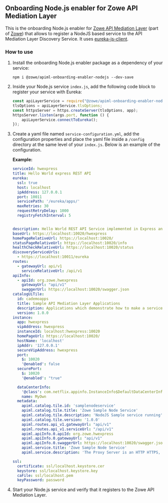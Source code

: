 ## Onboarding Node.js enabler for Zowe API Mediation Layer

This is the onboarding Node.js enabler for [Zowe API Mediation Layer](https://github.com/zowe/api-layer) (part of [Zowe](https://zowe.org)) that allows to register a NodeJS based service to the API Mediation Layer Discovery Service. It uses [eureka-js-client](https://www.npmjs.com/package/eureka-js-client).

### How to use

1. Install the onboarding Node.js enabler package as a dependency of your service:

    `npm i @zowe/apiml-onboarding-enabler-nodejs --dev-save`

2. Inside your Node.js service `index.js`, add the following code block to register your service with Eureka:

    ```js
    const apiLayerService = require("@zowe/apiml-onboarding-enabler-nodejs");
    tlsOptions = apiLayerService.tlsOptions;
    const httpsServer = https.createServer(tlsOptions, app);
    httpsServer.listen(args.port, function () {
        apiLayerService.connectToEureka();
    });
    
    ```

3. Create a yaml file named `service-configuration.yml`, add the configuration properties and place the yaml file inside a `/config` directory at the same level of your `index.js`. 
Below is an example of the configuration.
 
    **Example:**
    
    ```yaml
    serviceId: hwexpress
    title: Hello World express REST API
    eureka:
      ssl: true
      host: localhost
      ipAddress: 127.0.0.1
      port: 10011
      servicePath: '/eureka/apps/'
      maxRetries: 30
      requestRetryDelay: 1000
      registryFetchInterval: 5
    
    
    description: Hello World REST API Service implemented in Express and Node.js
    baseUrl: https://localhost:10020/hwexpress
    homePageRelativeUrl: https://localhost:10020/
    statusPageRelativeUrl: https://localhost:10020/info
    healthCheckRelativeUrl: https://localhost:10020/status
    discoveryServiceUrls:
      - https://localhost:10011/eureka
    routes:
      - gatewayUrl: api/v1
        serviceRelativeUrl: /api/v1
    apiInfo:
      - apiId: org.zowe.hwexpress
        gatewayUrl: "api/v1"
        swaggerUrl: https://localhost:10020/swagger.json
    catalogUiTile:
      id: cademoapps
      title: Sample API Mediation Layer Applications
      description: Applications which demonstrate how to make a service integrated to the API Mediation Layer ecosystem
      version: 1.0.0
    instance:
      app: hwexpress
      vipAddress: hwexpress
      instanceId: localhost:hwexpress:10020
      homePageUrl: https://localhost:10020/
      hostName: 'localhost'
      ipAddr: '127.0.0.1'
      secureVipAddress: hwexpress
      port:
        $: 10020
        '@enabled': false
      securePort:
        $: 10020
        '@enabled': "true"
    
      dataCenterInfo:
        '@class': com.netflix.appinfo.InstanceInfo$DefaultDataCenterInfo
        name: MyOwn
      metadata:
        apiml.catalog.tile.id: 'samplenodeservice'
        apiml.catalog.tile.title: 'Zowe Sample Node Service'
        apiml.catalog.tile.description: 'NodeJS Sample service running'
        apiml.catalog.tile.version: '1.0.0'
        apiml.routes.api_v1.gatewayUrl: "api/v1"
        apiml.routes.api_v1.serviceUrl: "/api/v1"
        apiml.apiInfo.0.apiId: org.zowe.hwexpress
        apiml.apiInfo.0.gatewayUrl: "api/v1"
        apiml.apiInfo.0.swaggerUrl: https://localhost:10020/swagger.json
        apiml.service.title: 'Zowe Sample Node Service'
        apiml.service.description: 'The Proxy Server is an HTTP HTTPS, and Websocket server built upon NodeJS and ExpressJS.'
    
    ssl:
      certificate: ssl/localhost.keystore.cer
      keystore: ssl/localhost.keystore.key
      caFile: ssl/localhost.pem
      keyPassword: password
    
    ```

4. Start your Node.js service and verify that it registers to the Zowe API Mediation Layer.

